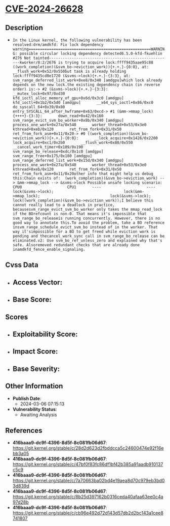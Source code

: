 
# [CVE-2024-26628](https://cve.mitre.org/cgi-bin/cvename.cgi?name=CVE-2024-26628)

## Description

- `In the Linux kernel, the following vulnerability has been resolved:drm/amdkfd: Fix lock dependency warning======================================================WARNING: possible circular locking dependency detected6.5.0-kfd-fkuehlin #276 Not tainted------------------------------------------------------kworker/8:2/2676 is trying to acquire lock:ffff9435aae95c88 ((work_completion)(&svm_bo->eviction_work)){+.+.}-{0:0}, at: __flush_work+0x52/0x550but task is already holding lock:ffff9435cd8e1720 (&svms->lock){+.+.}-{3:3}, at: svm_range_deferred_list_work+0xe8/0x340 [amdgpu]which lock already depends on the new lock.the existing dependency chain (in reverse order) is:-> #2 (&svms->lock){+.+.}-{3:3}:       __mutex_lock+0x97/0xd30       kfd_ioctl_alloc_memory_of_gpu+0x6d/0x3c0 [amdgpu]       kfd_ioctl+0x1b2/0x5d0 [amdgpu]       __x64_sys_ioctl+0x86/0xc0       do_syscall_64+0x39/0x80       entry_SYSCALL_64_after_hwframe+0x63/0xcd-> #1 (&mm->mmap_lock){++++}-{3:3}:       down_read+0x42/0x160       svm_range_evict_svm_bo_worker+0x8b/0x340 [amdgpu]       process_one_work+0x27a/0x540       worker_thread+0x53/0x3e0       kthread+0xeb/0x120       ret_from_fork+0x31/0x50       ret_from_fork_asm+0x11/0x20-> #0 ((work_completion)(&svm_bo->eviction_work)){+.+.}-{0:0}:       __lock_acquire+0x1426/0x2200       lock_acquire+0xc1/0x2b0       __flush_work+0x80/0x550       __cancel_work_timer+0x109/0x190       svm_range_bo_release+0xdc/0x1c0 [amdgpu]       svm_range_free+0x175/0x180 [amdgpu]       svm_range_deferred_list_work+0x15d/0x340 [amdgpu]       process_one_work+0x27a/0x540       worker_thread+0x53/0x3e0       kthread+0xeb/0x120       ret_from_fork+0x31/0x50       ret_from_fork_asm+0x11/0x20other info that might help us debug this:Chain exists of:  (work_completion)(&svm_bo->eviction_work) --> &mm->mmap_lock --> &svms->lock Possible unsafe locking scenario:       CPU0                    CPU1       ----                    ----  lock(&svms->lock);                               lock(&mm->mmap_lock);                               lock(&svms->lock);  lock((work_completion)(&svm_bo->eviction_work));I believe this cannot really lead to a deadlock in practice, becausesvm_range_evict_svm_bo_worker only takes the mmap_read_lock if the BOrefcount is non-0. That means it's impossible that svm_range_bo_releaseis running concurrently. However, there is no good way to annotate this.To avoid the problem, take a BO reference insvm_range_schedule_evict_svm_bo instead of in the worker. That way it'simpossible for a BO to get freed while eviction work is pending and thecancel_work_sync call in svm_range_bo_release can be eliminated.v2: Use svm_bo_ref_unless_zero and explained why that's safe. Alsoremoved redundant checks that are already done inamdkfd_fence_enable_signaling.`

## Cvss Data

- **Access Vector**:
  - 
- **Base Score**:
  - 

## Scores

- **Exploitability Score**:
  - 
- **Impact Score**:
  - 
- **Base Severity**:
  - 

## Other Information

- **Publish Date**:
  - 2024-03-06 07:15:13
- **Vulnerability Status**:
  - Awaiting Analysis

## References

- **416baaa9-dc9f-4396-8d5f-8c081fb06d67**: https://git.kernel.org/stable/c/28d2d623d2fbddcca5c24600474e92f16ebb3a05
- **416baaa9-dc9f-4396-8d5f-8c081fb06d67**: https://git.kernel.org/stable/c/47bf0f83fc86df1bf42b385a91aadb910137c5c9
- **416baaa9-dc9f-4396-8d5f-8c081fb06d67**: https://git.kernel.org/stable/c/7a70663ba02bd4e19aea8d70c979eb3bd03d839d
- **416baaa9-dc9f-4396-8d5f-8c081fb06d67**: https://git.kernel.org/stable/c/8b25d397162b0316ceda40afaa63ee0c4a97d28b
- **416baaa9-dc9f-4396-8d5f-8c081fb06d67**: https://git.kernel.org/stable/c/cb96e492d72d143d57db2d2bc143a1cee8741807

